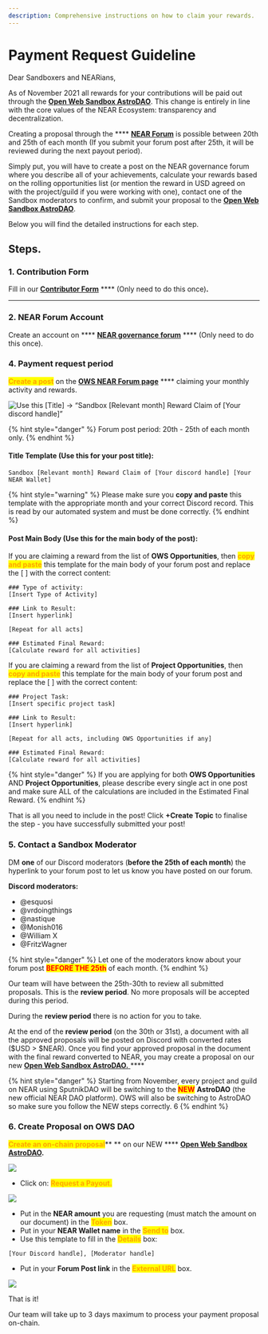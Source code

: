 ```yaml
---
description: Comprehensive instructions on how to claim your rewards.
---
```


# Payment Request Guideline

Dear Sandboxers and NEARians,

As of November 2021 all rewards for your contributions will be paid out through the [**Open Web Sandbox AstroDAO**](payment-request-guideline.md#steps.). This change is entirely in line with the core values of the NEAR Ecosystem: transparency and decentralization.

Creating a proposal through the **** [**NEAR Forum**](https://gov.near.org/c/open-web-sandbox/59) is possible between 20th and 25th of each month (If you submit your forum post after 25th, it will be reviewed during the next payout period).

Simply put, you will have to create a post on the NEAR governance forum where you describe all of your achievements, calculate your rewards based on the rolling opportunities list (or mention the reward in USD agreed on with the project/guild if you were working with one), contact one of the Sandbox moderators to confirm, and submit your proposal to the [**Open Web Sandbox AstroDAO**](https://app.astrodao.com/dao/open-web-sandbox.sputnik-dao.near).

Below you will find the detailed instructions for each step.

## Steps.&#x20;

### 1. Contribution Form

Fill in our [**Contributor Form**](https://airtable.com/shr4is9xLFYTgjUmX) **** (Only need to do this once)**.**

****

### 2. NEAR Forum Account&#x20;

Create an account on **** [**NEAR governance forum**](https://gov.near.org) **** (Only need to do this once).



### 4. Payment request period

<mark style="color:orange;">**Create a post**</mark> on the [**OWS NEAR Forum page**](https://gov.near.org/c/open-web-sandbox/59) **** claiming your monthly activity and rewards.&#x20;

![Use this \[Title\] → “Sandbox \[Relevant month\] Reward Claim of \[Your discord handle\]”](<../.gitbook/assets/Forum screenshot.png>)

{% hint style="danger" %}
Forum post period: 20th - 25th of each month only.&#x20;
{% endhint %}

#### Title Template (Use this for your post title):

```
Sandbox [Relevant month] Reward Claim of [Your discord handle] [Your NEAR Wallet] 
```

{% hint style="warning" %}
Please make sure you **copy and paste** this template with the appropriate month and your correct Discord record. This is read by our automated system and must be done correctly.
{% endhint %}

#### Post Main Body (Use this for the main body of the post):

If you are claiming a reward from the list of **OWS Opportunities**, then <mark style="color:orange;">**copy and paste**</mark> this template for the main body of your forum post and replace the \[ ] with the correct content:

```
### Type of activity:
[Insert Type of Activity]
 
### Link to Result:
[Insert hyperlink]

[Repeat for all acts]

### Estimated Final Reward: 
[Calculate reward for all activities]
```

If you are claiming a reward from the list of **Project Opportunities**, then <mark style="color:orange;">**copy and paste**</mark> this template for the main body of your forum post and replace the \[ ] with the correct content:

```
### Project Task:
[Insert specific project task] 

### Link to Result:
[Insert hyperlink]

[Repeat for all acts, including OWS Opportunities if any]

### Estimated Final Reward: 
[Calculate reward for all activities]
```

{% hint style="danger" %}
If you are applying for both **OWS Opportunities** AND **Project Opportunities**, please describe every single act in one post and make sure ALL of the calculations are included in the Estimated Final Reward.&#x20;
{% endhint %}

That is all you need to include in the post! Click **+Create Topic** to finalise the step - you have successfully submitted your post!



### 5. Contact a Sandbox Moderator

DM **one** of our Discord moderators (**before the 25th of each month**) the hyperlink to your forum post to let us know you have posted on our forum.

&#x20;**Discord moderators:**

* @esquosi
* @vrdoingthings
* @nastique
* @Monish016
* @William X
* @FritzWagner

{% hint style="danger" %}
Let one of the moderators know about your forum post <mark style="color:red;">**BEFORE THE 25th**</mark> of each month.&#x20;
{% endhint %}

Our team will have between the 25th-30th to review all submitted proposals. This is the **review period**. No more proposals will be accepted during this period.&#x20;

During the **review period** there is no action for you to take.&#x20;

At the end of the **review period** (on the 30th or 31st), a document with all the approved proposals will be posted on Discord with converted rates ($USD > $NEAR). Once you find your approved proposal in the document with the final reward converted to NEAR, you may create a proposal on our new [**Open Web Sandbox AstroDAO.** ](https://app.astrodao.com/dao/open-web-sandbox.sputnik-dao.near)****

{% hint style="danger" %}
Starting from November, every project and guild on NEAR using SputnikDAO will be switching to the <mark style="color:red;">**NEW**</mark> **AstroDAO** (the new official NEAR DAO platform). OWS will also be switching to AstroDAO so make sure you follow the NEW steps correctly. 6
{% endhint %}

### 6. Create Proposal on OWS DAO

<mark style="color:orange;">**Create an on-chain proposal**</mark>** ** on our NEW **** [**Open Web Sandbox AstroDAO**](https://app.astrodao.com/dao/open-web-sandbox.sputnik-dao.near)**.**

![](<../.gitbook/assets/Screenshot 2021-11-15 at 10.12.09.png>)

* Click on: <mark style="color:orange;">**Request a Payout.**</mark>

![](<../.gitbook/assets/Screenshot 2021-11-15 at 10.13.07.png>)

* Put in the **NEAR amount** you are requesting (must match the amount on our document) in the <mark style="color:orange;">**Token**</mark> box.&#x20;
* Put in your **NEAR Wallet name** in the <mark style="color:orange;">**Send to**</mark> box.&#x20;
* Use this template to fill in the <mark style="color:orange;">**Details**</mark> box:

```
[Your Discord handle], [Moderator handle]
```

* Put in your **Forum Post link** in the <mark style="color:orange;">**External URL**</mark> box.&#x20;

![](<../.gitbook/assets/Screenshot 2021-11-15 at 10.17.48.png>)

That is it!&#x20;

Our team will take up to 3 days maximum to process your payment proposal on-chain.&#x20;

